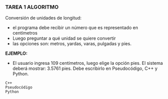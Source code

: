 ### TAREA 1 ALGORITMO 
<P>
Conversión de unidades de longitud:
</P>

- el programa debe recibir un número que es representado en centímetros
- Luego preguntar a qué unidad se quiere convertir
- las opciones son: metros, yardas, varas, pulgadas y pies.

**EJEMPLO:**
- El usuario ingresa 109 centímetros, luego elige la opción pies. El sistema deberá mostrar: 3.5761 pies. Debe escribirlo en Pseudocódigo, C++ y Python.

```
C++
Pseudocódigo
Python
```
